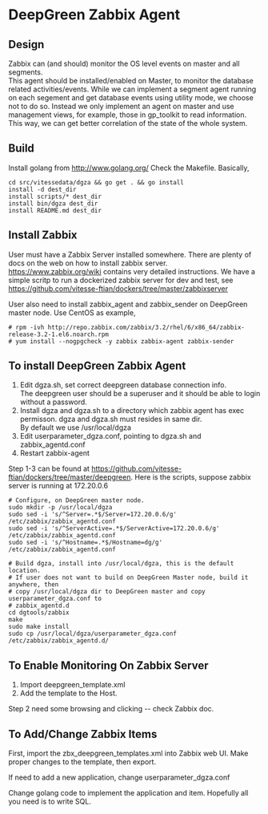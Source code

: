 DeepGreen Zabbix Agent
======================

Design
------
Zabbix can (and should) monitor the OS level events on master and all segments.  
This agent should be installed/enabled on Master, to monitor the database related
activities/events.  While we can implement a segment agent running on each segement
and get database events using utility mode, we choose not to do so.  Instead we only
implement an agent on master and use management views, for example, those in gp\_toolkit
to read information.  This way, we can get better correlation of the state of the 
whole system.   

Build
-----
Install golang from http://www.golang.org/ 
Check the Makefile.   Basically,
```
cd src/vitessedata/dgza && go get . && go install
install -d dest_dir
install scripts/* dest_dir
install bin/dgza dest_dir
install README.md dest_dir
```


Install Zabbix
--------------
User must have a Zabbix Server installed somewhere.  There are plenty of docs
on the web on how to install zabbix server.  https://www.zabbix.org/wiki contains
very detailed instructions.   We have a simple scritp to run a dockerized zabbix
server for dev and test, see https://github.com/vitesse-ftian/dockers/tree/master/zabbixserver

User also need to install zabbix_agent and zabbix_sender on DeepGreen master node.
Use CentOS as example,
```
# rpm -ivh http://repo.zabbix.com/zabbix/3.2/rhel/6/x86_64/zabbix-release-3.2-1.el6.noarch.rpm
# yum install --nogpgcheck -y zabbix zabbix-agent zabbix-sender 
```

To install DeepGreen Zabbix Agent 
---------------------------------

1. Edit dgza.sh, set correct deepgreen database connection info.  
   The deepgreen user should be a superuser and it should be able
   to login without a password.  
2. Install dgza and dgza.sh to a directory which zabbix agent has 
   exec permisson.  dgza and dgza.sh must resides in same dir.  
   By default we use /usr/local/dgza
3. Edit userparameter\_dgza.conf, pointing to dgza.sh and zabbix\_agentd.conf
4. Restart zabbix-agent

Step 1-3 can be found at https://github.com/vitesse-ftian/dockers/tree/master/deepgreen.
Here is the scripts, suppose zabbix server is running at 172.20.0.6

```
# Configure, on DeepGreen master node.
sudo mkdir -p /usr/local/dgza
sudo sed -i 's/^Server=.*$/Server=172.20.0.6/g' /etc/zabbix/zabbix_agentd.conf
sudo sed -i 's/^ServerActive=.*$/ServerActive=172.20.0.6/g' /etc/zabbix/zabbix_agentd.conf
sudo sed -i 's/^Hostname=.*$/Hostname=dg/g' /etc/zabbix/zabbix_agentd.conf

# Build dgza, install into /usr/local/dgza, this is the default location.
# If user does not want to build on DeepGreen Master node, build it anywhere, then
# copy /usr/local/dgza dir to DeepGreen master and copy userparameter_dgza.conf to
# zabbix_agentd.d
cd dgtools/zabbix
make
sudo make install
sudo cp /usr/local/dgza/userparameter_dgza.conf /etc/zabbix/zabbix_agentd.d/
```


To Enable Monitoring On Zabbix Server
-------------------------------------

1. Import deepgreen\_template.xml
2. Add the template to the Host.   

Step 2 need some browsing and clicking -- check Zabbix doc.

To Add/Change Zabbix Items
--------------------------
First, import the zbx\_deepgreen\_templates.xml into Zabbix web UI.  Make proper changes
to the template, then export.

If need to add a new application, change userparameter\_dgza.conf

Change golang code to implement the application and item.   Hopefully all you need is
to write SQL.


